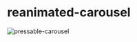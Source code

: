 # reanimated-carousel

![pressable-carousel](https://github.com/tunasing/reanimated-carousel/assets/5899265/f279a56e-27e4-41e6-8ed6-dc7111459571)
